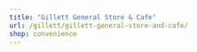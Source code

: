 ```yaml
---
title: "Gillett General Store & Cafe"
url: /gillett/gillett-general-store-and-cafe/
shop: convenience
---
```

